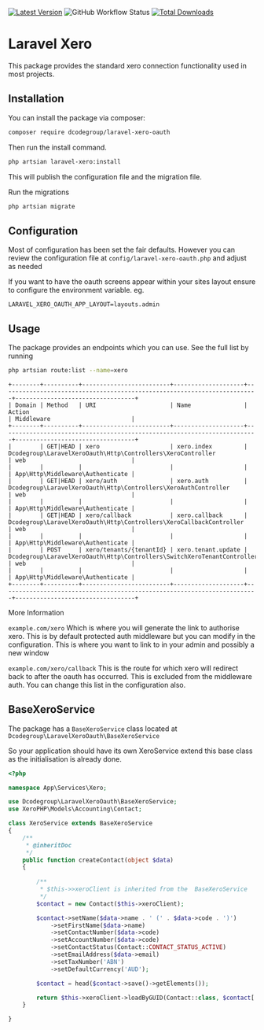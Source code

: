 [![Latest Version](https://img.shields.io/github/release/dcodegroup/laravel-xero-oauth.svg?style=flat-square)](https://github.com/dcodegroup/laravel-xero-oauth/releases)
![GitHub Workflow Status](https://img.shields.io/github/workflow/status/dcodegroup/laravel-xero-oauth/Check%20&%20fix%20styling)
[![Total Downloads](https://img.shields.io/packagist/dt/dcodegroup/laravel-xero-oauth.svg?style=flat-square)](https://packagist.org/packages/dcodegroup/laravel-xero-oauth)

# Laravel Xero

This package provides the standard xero connection functionality used in most projects.

## Installation

You can install the package via composer:

```bash
composer require dcodegroup/laravel-xero-oauth
```

Then run the install command.

```bash
php artsian laravel-xero:install
```

This will publish the configuration file and the migration file.

Run the migrations

```bash
php artsian migrate
```

## Configuration

Most of configuration has been set the fair defaults. However you can review the configuration file at `config/laravel-xero-oauth.php` and adjust as needed

If you want to have the oauth screens appear within your sites layout ensure to configure the environment variable. eg.

`LARAVEL_XERO_OAUTH_APP_LAYOUT=layouts.admin`

## Usage

The package provides an endpoints which you can use. See the full list by running
```bash
php artsian route:list --name=xero
```

```
+--------+----------+-------------------------+--------------------+-------------------------------------------------------------------------+----------------------------------+
| Domain | Method   | URI                     | Name               | Action                                                                  | Middleware                       |
+--------+----------+-------------------------+--------------------+-------------------------------------------------------------------------+----------------------------------+
|        | GET|HEAD | xero                    | xero.index         | Dcodegroup\LaravelXeroOauth\Http\Controllers\XeroController             | web                              |
|        |          |                         |                    |                                                                         | App\Http\Middleware\Authenticate |
|        | GET|HEAD | xero/auth               | xero.auth          | Dcodegroup\LaravelXeroOauth\Http\Controllers\XeroAuthController         | web                              |
|        |          |                         |                    |                                                                         | App\Http\Middleware\Authenticate |
|        | GET|HEAD | xero/callback           | xero.callback      | Dcodegroup\LaravelXeroOauth\Http\Controllers\XeroCallbackController     | web                              |
|        |          |                         |                    |                                                                         | App\Http\Middleware\Authenticate |
|        | POST     | xero/tenants/{tenantId} | xero.tenant.update | Dcodegroup\LaravelXeroOauth\Http\Controllers\SwitchXeroTenantController | web                              |
|        |          |                         |                    |                                                                         | App\Http\Middleware\Authenticate |
+--------+----------+-------------------------+--------------------+-------------------------------------------------------------------------+----------------------------------+
```

More Information

`example.com/xero` Which is where you will generate the link to authorise xero. This is by default protected auth middleware but you can modify in the configuration. This is where you want to link to in your admin and possibly a new window

`example.com/xero/callback` This is the route for which xero will redirect back to after the oauth has occurred. This is excluded from the middleware auth. You can change this list in the configuration also.

## BaseXeroService

The package has a `BaseXeroService` class located at `Dcodegroup\LaravelXeroOauth\BaseXeroService` 

So your application should have its own XeroService extend this base class as the initialisation is already done.

```php
<?php

namespace App\Services\Xero;

use Dcodegroup\LaravelXeroOauth\BaseXeroService;
use XeroPHP\Models\Accounting\Contact;

class XeroService extends BaseXeroService
{
    /**
     * @inheritDoc
     */
    public function createContact(object $data)
    {
    
        /**
         * $this->>xeroClient is inherited from the  BaseXeroService
         */
        $contact = new Contact($this->xeroClient);

        $contact->setName($data->name . ' (' . $data->code . ')')
            ->setFirstName($data->name)
            ->setContactNumber($data->code)
            ->setAccountNumber($data->code)
            ->setContactStatus(Contact::CONTACT_STATUS_ACTIVE)
            ->setEmailAddress($data->email)
            ->setTaxNumber('ABN')
            ->setDefaultCurrency('AUD');

        $contact = head($contact->save()->getElements());

        return $this->xeroClient->loadByGUID(Contact::class, $contact['ContactID']);
    }

}
```